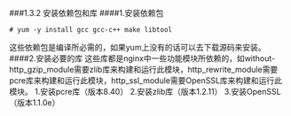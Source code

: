 ###1.3.2 安装依赖包和库
####1.安装依赖包
```
# yum -y install gcc gcc-c++ make libtool
```
这些依赖包是编译所必需的，如果yum上没有的话可以去下载源码来安装。
####2.安装必要的库
这些库都是nginx中一些功能模块所依赖的，如without-http_gzip_module需要zlib库来构建和运行此模块，http_rewrite_module需要pcre库来构建和运行此模块，http_ssl_module需要OpenSSL库来构建和运行此模块。
1.安装pcre库（版本8.40）
2.安装zlib库（版本1.2.11）
3.安装OpenSSL（版本1.1.0e）